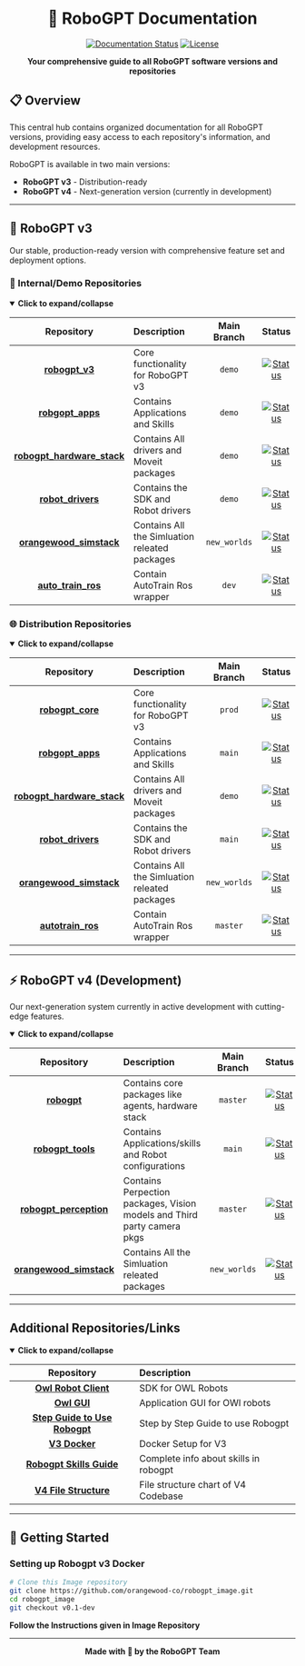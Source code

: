<div align="center">
  
# 🤖 RoboGPT Documentation

[![Documentation Status](https://img.shields.io/badge/docs-complete-brightgreen.svg)](https://github.com/username/robogpt_docs)
[![License](https://img.shields.io/badge/License-MIT-blue.svg)](LICENSE)

**Your comprehensive guide to all RoboGPT software versions and repositories**

</div>

## 📋 Overview

This central hub contains organized documentation for all RoboGPT versions, providing easy access to each repository's information, and development resources.

RoboGPT is available in two main versions:
- **RoboGPT v3** - Distribution-ready
- **RoboGPT v4** - Next-generation version (currently in development)

---

## 🚀 RoboGPT v3

Our stable, production-ready version with comprehensive feature set and deployment options.

### 🔬 Internal/Demo Repositories

<details open>
<summary><b>Click to expand/collapse</b></summary>

| Repository | Description | Main Branch | Status |
|:----------:|:------------|:----------:|:------:|
| [**robogpt_v3**](https://bitbucket.org/owl-dev/robogpt_v3/src/demo/) | Core functionality for RoboGPT v3 | `demo` | [![Status](https://img.shields.io/badge/status-active-success.svg)]() |
| [**robgopt_apps**](https://bitbucket.org/owl-dev/robogpt_apps/src/demo/) | Contains Applications and Skills | `demo` | [![Status](https://img.shields.io/badge/status-active-success.svg)]() |
| [**robogpt_hardware_stack**](https://bitbucket.org/owl-dev/robogpt_hardware_stack/src/demo/) | Contains All drivers and Moveit packages | `demo` | [![Status](https://img.shields.io/badge/status-active-success.svg)]() |
| [**robot_drivers**](https://bitbucket.org/owl-dev/robot_drivers/src/demo/) | Contains the SDK and Robot drivers | `demo` | [![Status](https://img.shields.io/badge/status-active-success.svg)]() |
| [**orangewood_simstack**](https://bitbucket.org/owl-dev/orangewood_simstack/src/new_worlds/) | Contains All the Simluation releated packages | `new_worlds` | [![Status](https://img.shields.io/badge/status-active-success.svg)]() |
| [**auto_train_ros**](https://bitbucket.org/owl-dev/auto_train_ros/src/dev/) | Contain AutoTrain Ros wrapper | `dev` | [![Status](https://img.shields.io/badge/status-active-success.svg)]() |

</details>

### 🌐 Distribution Repositories

<details open>
<summary><b>Click to expand/collapse</b></summary>

| Repository | Description | Main Branch | Status |
|:----------:|:------------|:----------:|:------:|
| [**robogpt_core**](https://github.com/orangewood-co/robogpt_core.git) | Core functionality for RoboGPT v3 | `prod` | [![Status](https://img.shields.io/badge/status-active-success.svg)]() |
| [**robgopt_apps**](https://github.com/orangewood-co/robogpt_apps.git) | Contains Applications and Skills | `main` | [![Status](https://img.shields.io/badge/status-active-success.svg)]() |
| [**robogpt_hardware_stack**](https://github.com/orangewood-co/robogpt_hardware_stack.git) | Contains All drivers and Moveit packages | `demo` | [![Status](https://img.shields.io/badge/status-active-success.svg)]() |
| [**robot_drivers**](https://github.com/orangewood-co/robot_drivers.git) | Contains the SDK and Robot drivers | `main` | [![Status](https://img.shields.io/badge/status-active-success.svg)]() |
| [**orangewood_simstack**](https://bitbucket.org/owl-dev/orangewood_simstack/src/new_worlds/) | Contains All the Simluation releated packages | `new_worlds` | [![Status](https://img.shields.io/badge/status-active-success.svg)]() |
| [**autotrain_ros**](https://github.com/orangewood-co/autotrain_ros.git) | Contain AutoTrain Ros wrapper | `master` | [![Status](https://img.shields.io/badge/status-active-success.svg)]() |

</details>

---


## ⚡ RoboGPT v4 (Development)

Our next-generation system currently in active development with cutting-edge features.

<details open>
<summary><b>Click to expand/collapse</b></summary>

| Repository | Description | Main Branch | Status |
|:----------:|:------------|:----------:|:------:|
| [**robogpt**](https://github.com/orangewood-co/robogpt.git) | Contains core packages like agents, hardware stack | `master` | [![Status](https://img.shields.io/badge/status-in_development-yellow.svg)]() |
| [**robogpt_tools**](https://github.com/orangewood-co/robogpt_tools.git) | Contains Applications/skills and Robot configurations | `main` | [![Status](https://img.shields.io/badge/status-in_development-yellow.svg)]() |
| [**robogpt_perception**](https://github.com/orangewood-co/robogpt_perception.git) | Contains Perpection packages, Vision models and Third party camera pkgs | `master` | [![Status](https://img.shields.io/badge/status-in_development-yellow.svg)]() |
| [**orangewood_simstack**](https://bitbucket.org/owl-dev/orangewood_simstack/src/new_worlds/) | Contains All the Simluation releated packages | `new_worlds` | [![Status](https://img.shields.io/badge/status-active-success.svg)]() |

</details>

---
## Additional Repositories/Links

<details open>
<summary><b>Click to expand/collapse</b></summary>

| Repository | Description |
|:----------:|:--------------------|
| [**Owl Robot Client**](https://github.com/orangewood-co/owl_robot_client_SDK.git) | SDK for OWL Robots|
| [**Owl GUI**](https://github.com/orangewood-co/OWL_GUI.git) | Application GUI for OWl robots|
| [**Step Guide to Use Robogpt**](https://docs.google.com/document/d/1KfQJRFhvDgBXwmcJmu4_2fcjZLxphav9f1_VIol-sE4/edit?usp=sharing) | Step by Step Guide to use Robogpt|
| [**V3 Docker**](https://github.com/orangewood-co/robogpt_image.git) | Docker Setup for V3|
| [**Robogpt Skills Guide**](https://github.com/orangewood-co/robogpt_skills_doc) | Complete info about skills in robogpt|
| [**V4 File Structure**](https://miro.com/welcomeonboard/NGhEUGxwWUlnYVIzckRpTW5hTjJVZkgwNDVWdGRFakszejhKUlZRdUt4SFhFcnE1Ui9sVXVRdTdLbXNjQU5TZFJyQUdVT1VaSVhueHFlbDJIcWRtY3NacDZJdUJDSmpPUmhZd1E5SmRoVWx5a2kzNmtScmQ0S09nVUcrVFkyMmR0R2lncW1vRmFBVnlLcVJzTmdFdlNRPT0hdjE=?share_link_id=888135151033) | File structure chart of V4 Codebase|

</details>

---


## 🚦 Getting Started

### Setting up Robogpt v3 Docker

```bash
# Clone this Image repository
git clone https://github.com/orangewood-co/robogpt_image.git
cd robogpt_image 
git checkout v0.1-dev
```
**Follow the Instructions given in Image Repository**

---


<div align="center">
  
**Made with 🤬 by the RoboGPT Team**

</div>
